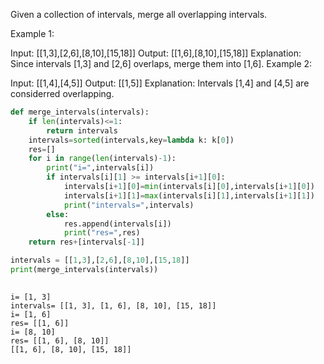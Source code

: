 
Given a collection of intervals, merge all overlapping intervals.

Example 1:

Input: [[1,3],[2,6],[8,10],[15,18]]
Output: [[1,6],[8,10],[15,18]]
Explanation: Since intervals [1,3] and [2,6] overlaps, merge them into [1,6].
Example 2:

Input: [[1,4],[4,5]]
Output: [[1,5]]
Explanation: Intervals [1,4] and [4,5] are considerred overlapping.


```python
def merge_intervals(intervals):
    if len(intervals)<=1:
        return intervals
    intervals=sorted(intervals,key=lambda k: k[0])
    res=[]
    for i in range(len(intervals)-1):
        print("i=",intervals[i])
        if intervals[i][1] >= intervals[i+1][0]:
            intervals[i+1][0]=min(intervals[i][0],intervals[i+1][0])
            intervals[i+1][1]=max(intervals[i][1],intervals[i+1][1])
            print("intervals=",intervals)
        else:
            res.append(intervals[i])
            print("res=",res)
    return res+[intervals[-1]]

intervals = [[1,3],[2,6],[8,10],[15,18]]
print(merge_intervals(intervals))
                
```

    i= [1, 3]
    intervals= [[1, 3], [1, 6], [8, 10], [15, 18]]
    i= [1, 6]
    res= [[1, 6]]
    i= [8, 10]
    res= [[1, 6], [8, 10]]
    [[1, 6], [8, 10], [15, 18]]

